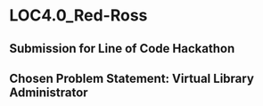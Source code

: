 # LOC4.0_Red-Ross
## Submission for Line of Code Hackathon

## Chosen Problem Statement: Virtual Library Administrator
